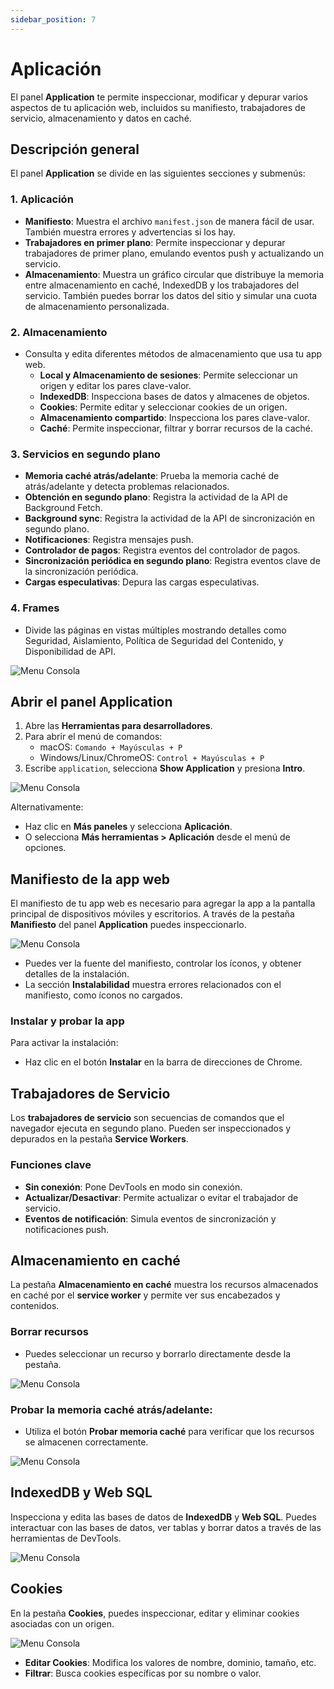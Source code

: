```yaml
---
sidebar_position: 7
---
```


# Aplicación

El panel **Application** te permite inspeccionar, modificar y depurar varios aspectos de tu aplicación web, incluidos su manifiesto, trabajadores de servicio, almacenamiento y datos en caché.

## Descripción general

El panel **Application** se divide en las siguientes secciones y submenús:

### 1. Aplicación
- **Manifiesto**: Muestra el archivo `manifest.json` de manera fácil de usar. También muestra errores y advertencias si los hay.
- **Trabajadores en primer plano**: Permite inspeccionar y depurar trabajadores de primer plano, emulando eventos push y actualizando un servicio.
- **Almacenamiento**: Muestra un gráfico circular que distribuye la memoria entre almacenamiento en caché, IndexedDB y los trabajadores del servicio. También puedes borrar los datos del sitio y simular una cuota de almacenamiento personalizada.

### 2. Almacenamiento
- Consulta y edita diferentes métodos de almacenamiento que usa tu app web.
  - **Local y Almacenamiento de sesiones**: Permite seleccionar un origen y editar los pares clave-valor.
  - **IndexedDB**: Inspecciona bases de datos y almacenes de objetos.
  - **Cookies**: Permite editar y seleccionar cookies de un origen.
  - **Almacenamiento compartido**: Inspecciona los pares clave-valor.
  - **Caché**: Permite inspeccionar, filtrar y borrar recursos de la caché.

### 3. Servicios en segundo plano
- **Memoria caché atrás/adelante**: Prueba la memoria caché de atrás/adelante y detecta problemas relacionados.
- **Obtención en segundo plano**: Registra la actividad de la API de Background Fetch.
- **Background sync**: Registra la actividad de la API de sincronización en segundo plano.
- **Notificaciones**: Registra mensajes push.
- **Controlador de pagos**: Registra eventos del controlador de pagos.
- **Sincronización periódica en segundo plano**: Registra eventos clave de la sincronización periódica.
- **Cargas especulativas**: Depura las cargas especulativas.

### 4. Frames
- Divide las páginas en vistas múltiples mostrando detalles como Seguridad, Aislamiento, Política de Seguridad del Contenido, y Disponibilidad de API.

![Menu Consola](/img/Aplicación/frames-section.png)

## Abrir el panel Application

1. Abre las **Herramientas para desarrolladores**.
2. Para abrir el menú de comandos:
    - macOS: `Comando + Mayúsculas + P`
    - Windows/Linux/ChromeOS: `Control + Mayúsculas + P`
3. Escribe `application`, selecciona **Show Application** y presiona **Intro**.

![Menu Consola](/img/Aplicación/application-panel.png)

Alternativamente:
- Haz clic en **Más paneles** y selecciona **Aplicación**.
- O selecciona **Más herramientas > Aplicación** desde el menú de opciones.

## Manifiesto de la app web

El manifiesto de tu app web es necesario para agregar la app a la pantalla principal de dispositivos móviles y escritorios. A través de la pestaña **Manifiesto** del panel **Application** puedes inspeccionarlo.

![Menu Consola](/img/Aplicación/manifest.png)

- Puedes ver la fuente del manifiesto, controlar los íconos, y obtener detalles de la instalación.
- La sección **Instalabilidad** muestra errores relacionados con el manifiesto, como íconos no cargados.

### Instalar y probar la app

Para activar la instalación:
- Haz clic en el botón **Instalar** en la barra de direcciones de Chrome.

## Trabajadores de Servicio

Los **trabajadores de servicio** son secuencias de comandos que el navegador ejecuta en segundo plano. Pueden ser inspeccionados y depurados en la pestaña **Service Workers**.

### Funciones clave
- **Sin conexión**: Pone DevTools en modo sin conexión.
- **Actualizar/Desactivar**: Permite actualizar o evitar el trabajador de servicio.
- **Eventos de notificación**: Simula eventos de sincronización y notificaciones push.

## Almacenamiento en caché

La pestaña **Almacenamiento en caché** muestra los recursos almacenados en caché por el **service worker** y permite ver sus encabezados y contenidos.

### Borrar recursos
- Puedes seleccionar un recurso y borrarlo directamente desde la pestaña.

![Menu Consola](/img/Aplicación/selecting-resource.png)

### Probar la memoria caché atrás/adelante:
- Utiliza el botón **Probar memoria caché** para verificar que los recursos se almacenen correctamente.

![Menu Consola](/img/Aplicación/expanded.png)

## IndexedDB y Web SQL

Inspecciona y edita las bases de datos de **IndexedDB** y **Web SQL**. Puedes interactuar con las bases de datos, ver tablas y borrar datos a través de las herramientas de DevTools.

![Menu Consola](/img/Aplicación/web-sql.png)

## Cookies

En la pestaña **Cookies**, puedes inspeccionar, editar y eliminar cookies asociadas con un origen.

![Menu Consola](/img/Aplicación/cookies.png)

- **Editar Cookies**: Modifica los valores de nombre, dominio, tamaño, etc.
- **Filtrar**: Busca cookies específicas por su nombre o valor.